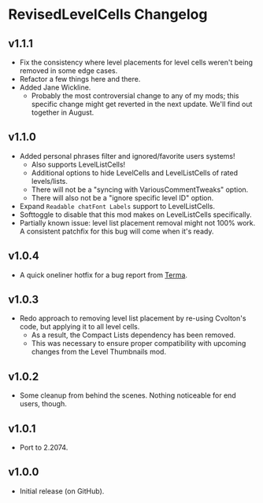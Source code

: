 # RevisedLevelCells Changelog
## v1.1.1
- Fix the consistency where level placements for level cells weren't being removed in some edge cases.
- Refactor a few things here and there.
- Added Jane Wickline.
  - Probably the most controversial change to any of my mods; this specific change might get reverted in the next update. We'll find out together in August.
## v1.1.0
- Added personal phrases filter and ignored/favorite users systems!
  - Also supports LevelListCells!
  - Additional options to hide LevelCells and LevelListCells of rated levels/lists.
  - There will not be a "syncing with VariousCommentTweaks" option.
  - There will also not be a "ignore specific level ID" option.
- Expand `Readable chatFont Labels` support to LevelListCells.
- Softtoggle to disable that this mod makes on LevelListCells specifically.
- Partially known issue: level list placement removal might not 100% work. A consistent patchfix for this bug will come when it's ready.
## v1.0.4
- A quick oneliner hotfix for a bug report from [Terma](https://github.com/Termantita).
## v1.0.3
- Redo approach to removing level list placement by re-using Cvolton's code, but applying it to all level cells.
  - As a result, the Compact Lists dependency has been removed.
  - This was necessary to ensure proper compatibility with upcoming changes from the Level Thumbnails mod.
## v1.0.2
- Some cleanup from behind the scenes. Nothing noticeable for end users, though.
## v1.0.1
- Port to 2.2074.
## v1.0.0
- Initial release (on GitHub).